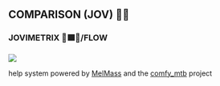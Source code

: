 
<h2>COMPARISON (JOV) 🕵🏽</h2>
<h3>JOVIMETRIX 🔺🟩🔵/FLOW</h3>
<p></p>

![](https://raw.githubusercontent.com/Amorano/Jovimetrix-examples/master/node/COMPARISON/COMPARISON.gif)

help system powered by [MelMass](https://github.com/melMass) and the [comfy_mtb](https://github.com/melMass/comfy_mtb) project
